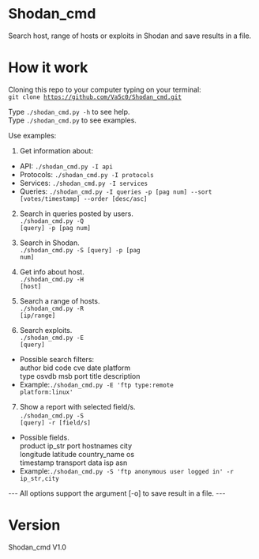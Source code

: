# Shodan_cmd
Search host, range of hosts or exploits in Shodan and save results in a file.

# How it work
Cloning this repo to your computer typing on your terminal:<br/>
<code>git clone https://github.com/Va5c0/Shodan_cmd.git</code>

Type <code>./shodan_cmd.py -h</code> to see help.<br/>
Type <code>./shodan_cmd.py</code> to see examples.<br/>

Use examples:

1. Get information about:<br/>
  - API: <code>./shodan_cmd.py -I api</code>
  - Protocols: <code>./shodan_cmd.py -I protocols</code>
  - Services: <code>./shodan_cmd.py -I services</code>
  - Queries: <code>./shodan_cmd.py -I queries -p [pag num] --sort [votes/timestamp] --order [desc/asc]</code>
  
2. Search in queries posted by users.<br/>
<code>./shodan_cmd.py -Q [query] -p [pag num]</code>

3. Search in Shodan.<br/>
<code>./shodan_cmd.py -S [query] -p [pag num]</code>

4. Get info about host.<br/>
<code>./shodan_cmd.py -H [host]</code>

5. Search a range of hosts.<br/>
<code>./shodan_cmd.py  -R [ip/range]</code>

6. Search exploits.<br/>
<code>./shodan_cmd.py -E [query]</code>
  - Possible search filters:<br/>
    author  bid   code    cve   date    platform<br/>
    type  osvdb   msb     port  title   description<br/>
  - Example:<code>./shodan_cmd.py -E 'ftp type:remote platform:linux'</code>
  
7. Show a report with selected field/s.<br/>
<code>./shodan_cmd.py -S [query] -r [field/s]</code>
  - Possible fields.<br/>
    product   ip_str    port    hostnames   city<br/>
    longitude   latitude    country_name    os<br/>
    timestamp   transport   data    isp     asn<br/>
  - Example:<code>./shodan_cmd.py -S 'ftp anonymous user logged in' -r ip_str,city</code>
  
 --- All options support the argument [-o] to save result in a file. ---<br/>

# Version
Shodan_cmd V1.0

